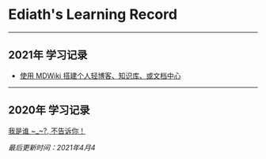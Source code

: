 # Ediath's Learning Record

------------------------------------------------------------------------------------------------
## 2021年 学习记录
  * [使用 MDWiki 搭建个人轻博客、知识库、或文档中心](blog/4article/MDWiki.md)


------------------------------------------------------------------------------------------------
## 2020年 学习记录
  [我是谁 ~_~?, 不告诉你！](https://github.com/ediath-wu)
   
  *最后更新时间：2021年4月4*
